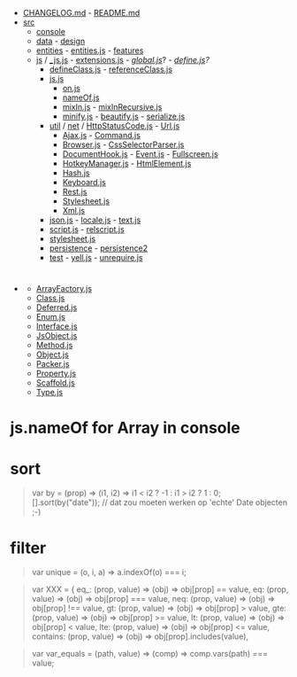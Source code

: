 * [CHANGELOG.md]() - [README.md]()
* [src](:/)
	* [console](src/:/)
	* [data](src/:/) - [design](src/:/)
	* [entities](src/:/) - [entities.js](src/) - [features](src/:/)
	* [js](src/:/) / [\_js.js](src/js/:) - [extensions.js](src/js/:) - _[global.js](src/js/:)_? - _[define.js](src/js/:)?_ 
		- [defineClass.js](src/js/:) - [referenceClass.js](src/js/:) 
		- [js.js](src/:)
			- [on.js](src/:) 
			- [nameOf.js](src/js/:) 
			- [mixIn.js](src/js/:) - [mixInRecursive.js](src/js/:) 
			- [minify.js](src/js/:) - [beautify.js](src/js/:) - [serialize.js](src/js/:)
		- [util](src/:/) / [net](src/util/:/) / [HttpStatusCode.js](src/util/net/:) - [Url.js](src/util/net/:)
			- [Ajax.js](src/util/:) - [Command.js](src/util/:)
			- [Browser.js](src/util/:) - [CssSelectorParser.js](src/util/:)
			- [DocumentHook.js](src/util/:) - [Event.js](src/util/:) - [Fullscreen.js](src/util/:) 
			- [HotkeyManager.js](src/util/:) - [HtmlElement.js](src/util/:)
			- [Hash.js](src/util/:)
			- [Keyboard.js](src/util/:)
			- [Rest.js](src/util/:)
			- [Stylesheet.js](src/util/:)
			- [Xml.js](src/util/:)
		- [json.js](src/:) - [locale.js](src/:) - [text.js](src/:)
		- [script.js](src/:) - [relscript.js](src/:) 
		- [stylesheet.js](src/:) 
		- [persistence](src/:/) - [persistence2](src/:/) 
		- [test](src/:/) - [yell.js](src/:) - [unrequire.js](src/:)

#	

- []()
	- [ArrayFactory.js](src/js/:)
	- [Class.js](src/js/:)
	- [Deferred.js](src/js/:)
	- [Enum.js](src/js/:)
	- [Interface.js](src/js/:)
	- [JsObject.js](src/js/:)
	- [Method.js](src/js/:)
	- [Object.js](src/js/:)
	- [Packer.js](src/js/:)
	- [Property.js](src/js/:)
	- [Scaffold.js](src/js/:)
	- [Type.js](src/js/:)

# js.nameOf for Array in console


# sort

>	var by = (prop) => (i1, i2) => i1 < i2 ? -1 : i1 > i2 ? 1 : 0;
	[].sort(by("date")); // dat zou moeten werken op 'echte' Date objecten ;-)

# filter

>	var unique = (o, i, a) => a.indexOf(o) === i;

>	var XXX = {
		eq_: (prop, value) => (obj) => obj[prop] == value,
		eq: (prop, value) => (obj) => obj[prop] === value,
		neq: (prop, value) => (obj) => obj[prop] !== value,
		gt: (prop, value) => (obj) => obj[prop] > value,
		gte: (prop, value) => (obj) => obj[prop] >= value,
		lt: (prop, value) => (obj) => obj[prop] < value,
		lte: (prop, value) => (obj) => obj[prop] <= value,
		contains: (prop, value) => (obj) => obj[prop].includes(value),

>	var var_equals = (path, value) => (comp) => comp.vars(path) === value;
